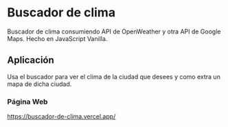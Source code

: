 # Buscador de clima
Buscador de clima consumiendo API de OpenWeather y otra API de Google Maps. Hecho en JavaScript Vanilla.
## Aplicación
Usa el buscador para ver el clima de la ciudad que desees y como extra un mapa de dicha ciudad. 
### Página Web
https://buscador-de-clima.vercel.app/
